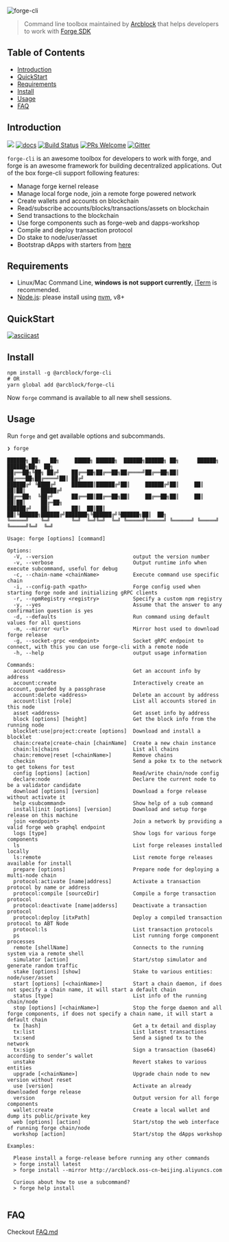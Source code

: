![forge-cli](https://www.arcblock.io/.netlify/functions/badge/?text=Forge%20CLI)

> Command line toolbox maintained by [Arcblock](https://www.arcblock.io) that helps developers to work with [Forge SDK](https://docs.arcblock.io/forge/latest/)

## Table of Contents

- [Introduction](#introduction)
- [QuickStart](#quickstart)
- [Requirements](#requirements)
- [Install](#install)
- [Usage](#usage)
- [FAQ](#faq)

## Introduction

[![](https://img.shields.io/npm/v/@arcblock/forge-cli.svg?label=forge-cli&style=flat-square)](https://www.npmjs.com/package/@arcblock/forge-cli)
[![docs](https://img.shields.io/badge/powered%20by-arcblock-green.svg?style=flat-square)](https://docs.arcblock.io/forge/latest/tools/forge_cli.html)
[![Build Status](https://img.shields.io/travis/com/arcblock/forge-cli?style=flat-square)](https://travis-ci.com/arcblock/forge-cli)
[![PRs Welcome](https://img.shields.io/badge/PRs-welcome-brightgreen.svg?style=flat-square)](http://makeapullrequest.com)
[![Gitter](https://img.shields.io/gitter/room/ArcBlock/community?style=flat-square&color=%234cb696)](https://gitter.im/ArcBlock/community?utm_source=badge&utm_medium=badge&utm_campaign=pr-badge)

`forge-cli` is an awesome toolbox for developers to work with forge, and forge is an awesome framework for building decentralized applications. Out of the box forge-cli support following features:

- Manage forge kernel release
- Manage local forge node, join a remote forge powered network
- Create wallets and accounts on blockchain
- Read/subscribe accounts/blocks/transactions/assets on blockchain
- Send transactions to the blockchain
- Use forge components such as forge-web and dapps-workshop
- Compile and deploy transaction protocol
- Do stake to node/user/asset
- Bootstrap dApps with starters from [here](https://github.com/ArcBlock/forge-dapp-starters)

## Requirements

- Linux/Mac Command Line, **windows is not support currently**, [iTerm](http://www.iterm2.com/) is recommended.
- [Node.js](https://nodejs.org/): please install using [nvm](https://github.com/creationix/nvm), v8+

## QuickStart

[![asciicast](https://asciinema.org/a/253439.svg)](https://asciinema.org/a/253439)

## Install

```shell
npm install -g @arcblock/forge-cli
# OR
yarn global add @arcblock/forge-cli
```

Now `forge` command is available to all new shell sessions.

## Usage

Run `forge` and get available options and subcommands.

```terminal
❯ forge

██████╗ ██╗   ██╗     █████╗ ██████╗  ██████╗██████╗ ██╗      ██████╗  ██████╗██╗  ██╗
██╔══██╗╚██╗ ██╔╝    ██╔══██╗██╔══██╗██╔════╝██╔══██╗██║     ██╔═══██╗██╔════╝██║ ██╔╝
██████╔╝ ╚████╔╝     ███████║██████╔╝██║     ██████╔╝██║     ██║   ██║██║     █████╔╝ 
██╔══██╗  ╚██╔╝      ██╔══██║██╔══██╗██║     ██╔══██╗██║     ██║   ██║██║     ██╔═██╗ 
██████╔╝   ██║       ██║  ██║██║  ██║╚██████╗██████╔╝███████╗╚██████╔╝╚██████╗██║  ██╗
╚═════╝    ╚═╝       ╚═╝  ╚═╝╚═╝  ╚═╝ ╚═════╝╚═════╝ ╚══════╝ ╚═════╝  ╚═════╝╚═╝  ╚═╝
                                                                                      
Usage: forge [options] [command]

Options:
  -V, --version                          output the version number
  -v, --verbose                          Output runtime info when execute subcommand, useful for debug
  -c, --chain-name <chainName>           Execute command use specific chain
  -i, --config-path <path>               Forge config used when starting forge node and initializing gRPC clients
  -r, --npmRegistry <registry>           Specify a custom npm registry
  -y, --yes                              Assume that the answer to any confirmation question is yes
  -d, --defaults                         Run command using default values for all questions
  -m, --mirror <url>                     Mirror host used to download forge release
  -g, --socket-grpc <endpoint>           Socket gRPC endpoint to connect, with this you can use forge-cli with a remote node
  -h, --help                             output usage information

Commands:
  account <address>                      Get an account info by address
  account:create                         Interactively create an account, guarded by a passphrase
  account:delete <address>               Delete an account by address
  account:list [role]                    List all accounts stored in this node
  asset <address>                        Get asset info by address
  block [options] [height]               Get the block info from the running node
  blocklet:use|project:create [options]  Download and install a blocklet
  chain:create|create-chain [chainName]  Create a new chain instance
  chain:ls|chains                        List all chains
  chain:remove|reset [<chainName>]       Remove chains
  checkin                                Send a poke tx to the network to get tokens for test
  config [options] [action]              Read/write chain/node config
  declare:node                           Declare the current node to be a validator candidate
  download [options] [version]           Download a forge release without activate it
  help <subcommand>                      Show help of a sub command
  install|init [options] [version]       Download and setup forge release on this machine
  join <endpoint>                        Join a network by providing a valid forge web graphql endpoint
  logs [type]                            Show logs for various forge components
  ls                                     List forge releases installed locally
  ls:remote                              List remote forge releases available for install
  prepare [options]                      Prepare node for deploying a multi-node chain
  protocol:activate [name|address]       Activate a transaction protocol by name or address
  protocol:compile [sourceDir]           Compile a forge transaction protocol
  protocol:deactivate [name|adderss]     Deactivate a transaction protocol
  protocol:deploy [itxPath]              Deploy a compiled transaction protocol to ABT Node
  protocol:ls                            List transaction protocols
  ps                                     List running forge component processes
  remote [shellName]                     Connects to the running system via a remote shell
  simulator [action]                     Start/stop simulator and generate random traffic
  stake [options] [show]                 Stake to various entities: node/user/asset
  start [options] [<chainName>]          Start a chain daemon, if does not specify a chain name, it will start a default chain
  status [type]                          List info of the running chain/node
  stop [options] [<chainName>]           Stop the forge daemon and all forge components, if does not specify a chain name, it will start a default chain
  tx [hash]                              Get a tx detail and display
  tx:list                                List latest transactions
  tx:send                                Send a signed tx to the network
  tx:sign                                Sign a transaction (base64) according to sender’s wallet
  unstake                                Revert stakes to various entities
  upgrade [<chainName>]                  Upgrade chain node to new version without reset
  use [version]                          Activate an already downloaded forge release
  version                                Output version for all forge components
  wallet:create                          Create a local wallet and dump its public/private key
  web [options] [action]                 Start/stop the web interface of running forge chain/node
  workshop [action]                      Start/stop the dApps workshop

Examples:

  Please install a forge-release before running any other commands
  > forge install latest
  > forge install --mirror http://arcblock.oss-cn-beijing.aliyuncs.com

  Curious about how to use a subcommand?
  > forge help install
  

```

## FAQ

Checkout [FAQ.md](./docs/FAQ.md)

